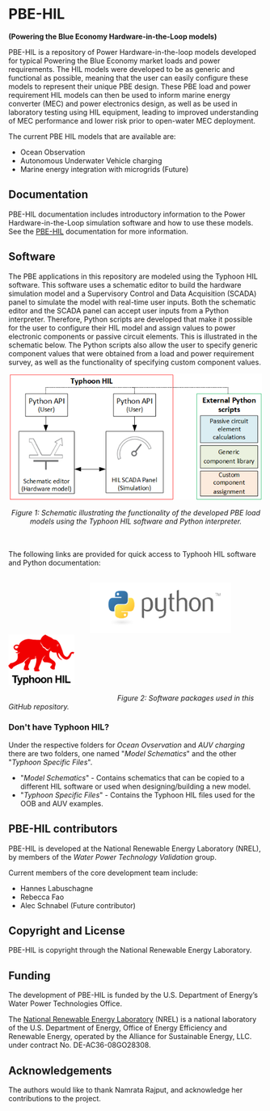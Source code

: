 # PBE-HIL
**(Powering the Blue Economy Hardware-in-the-Loop models)**

PBE-HIL is a repository of Power Hardware-in-the-loop models developed for typical Powering the Blue Economy market loads and power requirements. The HIL models were developed to be as generic and functional as possible, meaning that the user can easily configure these models to represent their unique PBE design. These PBE load and power requirement HIL models can then be used to inform marine energy converter (MEC) and power electronics design, as well as be used in laboratory testing using HIL equipment, leading to improved understanding of MEC performance and lower risk prior to open-water MEC deployment.

The current PBE HIL models that are available are:
* Ocean Observation
* Autonomous Underwater Vehicle charging
* Marine energy integration with microgrids (Future)

## Documentation

PBE-HIL documentation includes introductory information to the Power Hardware-in-the-Loop simulation software and how to use these models.
See the [PBE-HIL](https://github.nrel.gov/clabusch/PBE-HIL-internal/wiki) documentation for more information.

## Software

The PBE applications in this repository are modeled using the Typhoon HIL software. This software uses a schematic editor to build the hardware simulation model and a Supervisory Control and Data Acquisition (SCADA) panel to simulate the model with real-time user inputs. Both the schematic editor and the SCADA panel can accept user inputs from a Python interpreter. Therefore, Python scripts are developed that make it possible for the user to configure their HIL model and assign values to power electronic components or passive circuit elements. This is illustrated in the schematic below. The Python scripts also allow the user to specify generic component values that were obtained from a load and power requirement survey, as well as the functionality of specifying custom component values.

<p align="center">
<img src="https://github.com/NREL/PBE-HIL/blob/main/wiki_images/Typhoon_Python_API.png" width="500" height="250" >
</p>
<p align="center">
<em>Figure 1: Schematic illustrating the functionality of the developed PBE load models using the Typhoon HIL software and Python interpreter.</em>
</p>
<br><br>
The following links are provided for quick access to Typhooh HIL software and Python documentation:
<br><br>

&emsp; &emsp; &emsp; &emsp; &emsp; &emsp; &emsp; &emsp; &emsp; [<img src="https://github.com/NREL/PBE-HIL/blob/main/wiki_images/python-logo-master-v3-TM.png" width="280" height="100" />](https://www.python.org/) &emsp; &emsp; &emsp; [<img src="https://github.com/NREL/PBE-HIL/blob/main/wiki_images/Typhoon-HIL.png" width="130" height="100" />](https://www.typhoon-hil.com/)

<p align="center">
  
&emsp; &emsp; &emsp; &emsp; &emsp; &emsp; &emsp; &emsp; &emsp; &emsp; &emsp; &emsp; _Figure 2: Software packages used in this GitHub repository._
</p>

### Don't have Typhoon HIL?

Under the respective folders for _Ocean Ovservation_ and _AUV charging_ there are two folders, one named "_Model Schematics_" and the other "_Typhoon Specific Files_".

* "_Model Schematics_" - Contains schematics that can be copied to a different HIL software or used when designing/building a new model.
* "_Typhoon Specific Files_" - Contains the Typhoon HIL files used for the OOB and AUV examples.

## PBE-HIL contributors

PBE-HIL is developed at the National Renewable Energy Laboratory (NREL), by members of the _Water Power Technology Validation_ group.

Current members of the core development team include:

* Hannes Labuschagne
* Rebecca Fao
* Alec Schnabel (Future contributor)


## Copyright and License

PBE-HIL is copyright through the National Renewable Energy Laboratory. 
## Funding

The development of PBE-HIL is funded by the U.S. Department of Energy’s Water Power Technologies Office. 

The [National Renewable Energy Laboratory](https://www.nrel.gov/) (NREL) is a national laboratory of the U.S. Department of Energy, Office of Energy Efficiency and Renewable Energy, operated by the Alliance for Sustainable Energy, LLC. under contract No. DE-AC36-08GO28308.

## Acknowledgements

The authors would like to thank Namrata Rajput, and acknowledge her contributions to the
project. 
